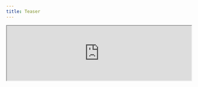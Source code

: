```yaml
---
title: Teaser
---
```


<iframe src="https://www.patreon.com/oauth2/authorize?client_id=tHkOAH62PeNnVElu041fv5UnrUYQjjq0_Zliyw-rKvnV-70PqeeawMTEnnVxVcmc&response_type=code&redirect_uri=http://api.captainmeta4.me/patreonredirect" width="100%" marginwidth="-100px">Loading...</iframe>